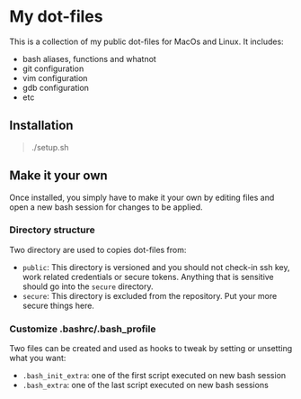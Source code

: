 # My dot-files

This is a collection of my public dot-files for MacOs and Linux.
It includes:

- bash aliases, functions and whatnot
- git configuration
- vim configuration
- gdb configuration
- etc

## Installation

> ./setup.sh

## Make it your own

Once installed, you simply have to make it your own by editing files and open a new bash session for changes to be applied.

### Directory structure

Two directory are used to copies dot-files from:

- `public`: This directory is versioned and you should not check-in ssh key, work related credentials or secure tokens.
Anything that is sensitive should go into the `secure` directory.
- `secure`: This directory is excluded from the repository. Put your more secure things here.

### Customize .bashrc/.bash_profile

Two files can be created and used as hooks to tweak by setting or unsetting what you want:

- `.bash_init_extra`: one of the first script executed on new bash session
- `.bash_extra`: one of the last script executed on new bash sessions
